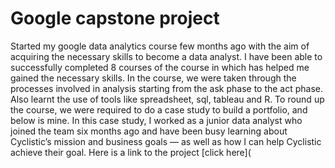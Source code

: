 # Google capstone project
Started my google data analytics course few months ago with the aim of acquiring the necessary skills to become a data analyst. I have been able to successfully completed 8 courses of the course in which has helped me gained the necessary skills. In the course, we were taken through the processes involved in analysis starting from the ask phase to the act phase. Also learnt the use of tools like spreadsheet, sql, tableau and R.
To round up the course, we were required to do a case study to build a portfolio, and below is mine.
In this case study, I worked as a junior data analyst who joined the team six months ago and have been busy learning about Cyclistic’s mission and business goals — as well as how I can help Cyclistic achieve their goal. 
Here is a link to the project [click here](
